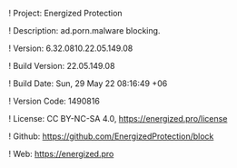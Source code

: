 ! Project: Energized Protection

! Description: ad.porn.malware blocking.

! Version: 6.32.0810.22.05.149.08

! Build Version: 22.05.149.08

! Build Date: Sun, 29 May 22 08:16:49 +06

! Version Code: 1490816

! License: CC BY-NC-SA 4.0, https://energized.pro/license

! Github: https://github.com/EnergizedProtection/block

! Web: https://energized.pro
